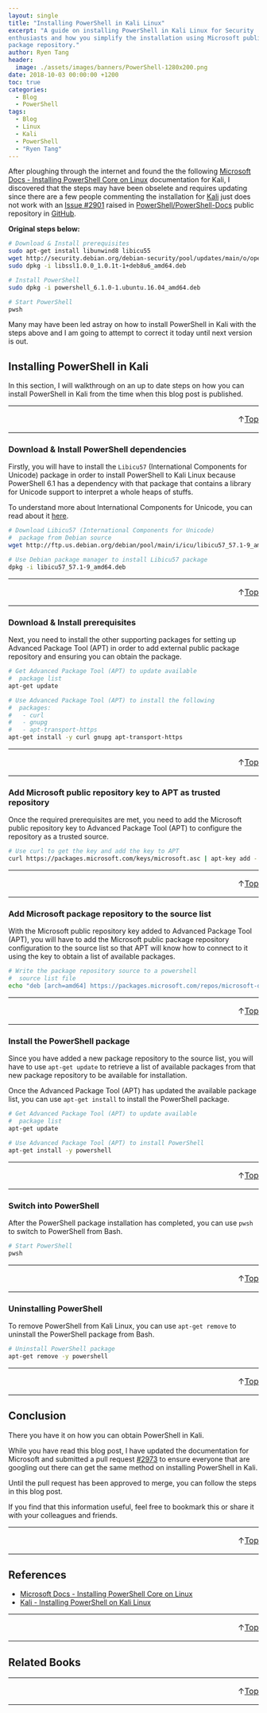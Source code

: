 ```yaml
---
layout: single
title: "Installing PowerShell in Kali Linux"
excerpt: "A guide on installing PowerShell in Kali Linux for Security
enthusiasts and how you simplify the installation using Microsoft public
package repository."
author: Ryen Tang
header:
  image: ./assets/images/banners/PowerShell-1280x200.png
date: 2018-10-03 00:00:00 +1200
toc: true
categories: 
  - Blog
  - PowerShell
tags:
  - Blog
  - Linux
  - Kali
  - PowerShell
  - "Ryen Tang"
---
```


After ploughing through the internet and found the the following
[Microsoft Docs - Installing PowerShell Core on Linux](https://docs.microsoft.com/en-us/powershell/scripting/setup/installing-powershell-core-on-linux#Kali)
documentation for Kali, I discovered that the steps may have been obselete and
requires updating since there are a few people commenting the installation for
[Kali](https://www.kali.org/) just does not work with an
[Issue #2901](https://github.com/PowerShell/PowerShell-Docs/issues/2901) raised
in [PowerShell/PowerShell-Docs](https://github.com/PowerShell/PowerShell-Docs)
public repository in [GitHub](https://github.com/).

**Original steps below:**
```sh
# Download & Install prerequisites
sudo apt-get install libunwind8 libicu55
wget http://security.debian.org/debian-security/pool/updates/main/o/openssl/libssl1.0.0_1.0.1t-1+deb8u6_amd64.deb
sudo dpkg -i libssl1.0.0_1.0.1t-1+deb8u6_amd64.deb

# Install PowerShell
sudo dpkg -i powershell_6.1.0-1.ubuntu.16.04_amd64.deb

# Start PowerShell
pwsh
```

Many may have been led astray on how to install PowerShell in Kali with the
steps above and I am going to attempt to correct it today until next version
is out.

## Installing PowerShell in Kali

In this section, I will walkthrough on an up to date steps on how you can
install PowerShell in Kali from the time when this blog post is published.

<hr style='margin-top: 0.5em; margin-bottom: 0em; border-top: 1px solid #eaeaea'>
<p style='font-size: 16px; vertical-align: top; text-align: right;'>↑<a href='#top'>Top</a></p>

<!-- kiazhi.github.io - In-Article - Text & Image Advertisement -->
<ins class="adsbygoogle"
     style="display:block; text-align:center;"
     data-ad-layout="in-article"
     data-ad-format="fluid"
     data-ad-client="ca-pub-8419393181202253"
     data-ad-slot="9347590764"></ins>
<script>
     (adsbygoogle = window.adsbygoogle || []).push({});
</script>

<hr style='margin-top: 0.5em; margin-bottom: 0em; border-top: 1px solid #eaeaea'>

### Download & Install PowerShell dependencies

Firstly, you will have to install the `Libicu57` (International Components for
Unicode) package in order to install PowerShell to Kali Linux because
PowerShell 6.1 has a dependency with that package that contains a library for
Unicode support to interpret a whole heaps of stuffs.

To understand more about International Components for Unicode, you can read
about it
[here](https://en.wikipedia.org/wiki/International_Components_for_Unicode).

```sh
# Download Libicu57 (International Components for Unicode)
#  package from Debian source
wget http://ftp.us.debian.org/debian/pool/main/i/icu/libicu57_57.1-9_amd64.deb

# Use Debian package manager to install Libicu57 package
dpkg -i libicu57_57.1-9_amd64.deb
```

<hr style='margin-top: 0.5em; margin-bottom: 0em; border-top: 1px solid #eaeaea'>
<p style='font-size: 16px; vertical-align: top; text-align: right;'>↑<a href='#top'>Top</a></p>

<!-- kiazhi.github.io - In-Article - Text & Image Advertisement -->
<ins class="adsbygoogle"
     style="display:block; text-align:center;"
     data-ad-layout="in-article"
     data-ad-format="fluid"
     data-ad-client="ca-pub-8419393181202253"
     data-ad-slot="9347590764"></ins>
<script>
     (adsbygoogle = window.adsbygoogle || []).push({});
</script>

<hr style='margin-top: 0.5em; margin-bottom: 0em; border-top: 1px solid #eaeaea'>

### Download & Install prerequisites

Next, you need to install the other supporting packages for setting up Advanced
Package Tool (APT) in order to add external public package repository and
ensuring you can obtain the package.

```sh
# Get Advanced Package Tool (APT) to update available
#  package list
apt-get update

# Use Advanced Package Tool (APT) to install the following
#  packages:
#   - curl
#   - gnupg
#   - apt-transport-https
apt-get install -y curl gnupg apt-transport-https
```

<hr style='margin-top: 0.5em; margin-bottom: 0em; border-top: 1px solid #eaeaea'>
<p style='font-size: 16px; vertical-align: top; text-align: right;'>↑<a href='#top'>Top</a></p>

<!-- kiazhi.github.io - In-Article - Text & Image Advertisement -->
<ins class="adsbygoogle"
     style="display:block; text-align:center;"
     data-ad-layout="in-article"
     data-ad-format="fluid"
     data-ad-client="ca-pub-8419393181202253"
     data-ad-slot="9347590764"></ins>
<script>
     (adsbygoogle = window.adsbygoogle || []).push({});
</script>

<hr style='margin-top: 0.5em; margin-bottom: 0em; border-top: 1px solid #eaeaea'>

### Add Microsoft public repository key to APT as trusted repository

Once the required prerequisites are met, you need to add the Microsoft public
repository key to Advanced Package Tool (APT) to configure the repository as a
trusted source.

```sh
# Use curl to get the key and add the key to APT
curl https://packages.microsoft.com/keys/microsoft.asc | apt-key add -
```

<hr style='margin-top: 0.5em; margin-bottom: 0em; border-top: 1px solid #eaeaea'>
<p style='font-size: 16px; vertical-align: top; text-align: right;'>↑<a href='#top'>Top</a></p>

<!-- kiazhi.github.io - In-Article - Text & Image Advertisement -->
<ins class="adsbygoogle"
     style="display:block; text-align:center;"
     data-ad-layout="in-article"
     data-ad-format="fluid"
     data-ad-client="ca-pub-8419393181202253"
     data-ad-slot="9347590764"></ins>
<script>
     (adsbygoogle = window.adsbygoogle || []).push({});
</script>

<hr style='margin-top: 0.5em; margin-bottom: 0em; border-top: 1px solid #eaeaea'>

### Add Microsoft package repository to the source list

With the Microsoft public repository key added to Advanced Package Tool (APT),
you will have to add the Microsoft public package repository configuration to
the source list so that APT will know how to connect to it using the key to
obtain a list of available packages.

```sh
# Write the package repository source to a powershell
#  source list file
echo "deb [arch=amd64] https://packages.microsoft.com/repos/microsoft-debian-stretch-prod stretch main" | tee /etc/apt/sources.list.d/powershell.list
```

<hr style='margin-top: 0.5em; margin-bottom: 0em; border-top: 1px solid #eaeaea'>
<p style='font-size: 16px; vertical-align: top; text-align: right;'>↑<a href='#top'>Top</a></p>

<!-- kiazhi.github.io - In-Article - Text & Image Advertisement -->
<ins class="adsbygoogle"
     style="display:block; text-align:center;"
     data-ad-layout="in-article"
     data-ad-format="fluid"
     data-ad-client="ca-pub-8419393181202253"
     data-ad-slot="9347590764"></ins>
<script>
     (adsbygoogle = window.adsbygoogle || []).push({});
</script>

<hr style='margin-top: 0.5em; margin-bottom: 0em; border-top: 1px solid #eaeaea'>

### Install the PowerShell package

Since you have added a new package repository to the source list, you will have
to use `apt-get update` to retrieve a list of available packages from that new
package repository to be available for installation.

Once the Advanced Package Tool (APT) has updated the available package list,
you can use `apt-get install` to install the PowerShell package.

```sh
# Get Advanced Package Tool (APT) to update available
#  package list
apt-get update

# Use Advanced Package Tool (APT) to install PowerShell
apt-get install -y powershell
```

<hr style='margin-top: 0.5em; margin-bottom: 0em; border-top: 1px solid #eaeaea'>
<p style='font-size: 16px; vertical-align: top; text-align: right;'>↑<a href='#top'>Top</a></p>

<!-- kiazhi.github.io - In-Article - Text & Image Advertisement -->
<ins class="adsbygoogle"
     style="display:block; text-align:center;"
     data-ad-layout="in-article"
     data-ad-format="fluid"
     data-ad-client="ca-pub-8419393181202253"
     data-ad-slot="9347590764"></ins>
<script>
     (adsbygoogle = window.adsbygoogle || []).push({});
</script>

<hr style='margin-top: 0.5em; margin-bottom: 0em; border-top: 1px solid #eaeaea'>

### Switch into PowerShell

After the PowerShell package installation has completed, you can use `pwsh` to
switch to PowerShell from Bash.

```sh
# Start PowerShell
pwsh
```

<hr style='margin-top: 0.5em; margin-bottom: 0em; border-top: 1px solid #eaeaea'>
<p style='font-size: 16px; vertical-align: top; text-align: right;'>↑<a href='#top'>Top</a></p>

<!-- kiazhi.github.io - In-Article - Text & Image Advertisement -->
<ins class="adsbygoogle"
     style="display:block; text-align:center;"
     data-ad-layout="in-article"
     data-ad-format="fluid"
     data-ad-client="ca-pub-8419393181202253"
     data-ad-slot="9347590764"></ins>
<script>
     (adsbygoogle = window.adsbygoogle || []).push({});
</script>

<hr style='margin-top: 0.5em; margin-bottom: 0em; border-top: 1px solid #eaeaea'>

### Uninstalling PowerShell

To remove PowerShell from Kali Linux, you can use `apt-get remove` to uninstall
the PowerShell package from Bash.

```sh
# Uninstall PowerShell package
apt-get remove -y powershell
```

<hr style='margin-top: 0.5em; margin-bottom: 0em; border-top: 1px solid #eaeaea'>
<p style='font-size: 16px; vertical-align: top; text-align: right;'>↑<a href='#top'>Top</a></p>

<!-- kiazhi.github.io - In-Article - Text & Image Advertisement -->
<ins class="adsbygoogle"
     style="display:block; text-align:center;"
     data-ad-layout="in-article"
     data-ad-format="fluid"
     data-ad-client="ca-pub-8419393181202253"
     data-ad-slot="9347590764"></ins>
<script>
     (adsbygoogle = window.adsbygoogle || []).push({});
</script>

<hr style='margin-top: 0.5em; margin-bottom: 0em; border-top: 1px solid #eaeaea'>

## Conclusion

There you have it on how you can obtain PowerShell in Kali.

While you have read this blog post, I have updated the documentation for
Microsoft and submitted a pull request
[#2973](https://github.com/PowerShell/PowerShell-Docs/pull/2973) to ensure
everyone that are googling out there can get the same method on installing
PowerShell in Kali.

Until the pull request has been approved to merge, you can follow the steps in
this blog post.

If you find that this information useful, feel free to bookmark this or share
it with your colleagues and friends.

<hr style='margin-top: 0.5em; margin-bottom: 0em; border-top: 1px solid #eaeaea'>
<p style='font-size: 16px; vertical-align: top; text-align: right;'>↑<a href='#top'>Top</a></p>

<!-- kiazhi.github.io - In-Article - Text & Image Advertisement -->
<ins class="adsbygoogle"
     style="display:block; text-align:center;"
     data-ad-layout="in-article"
     data-ad-format="fluid"
     data-ad-client="ca-pub-8419393181202253"
     data-ad-slot="9347590764"></ins>
<script>
     (adsbygoogle = window.adsbygoogle || []).push({});
</script>

<hr style='margin-top: 0.5em; margin-bottom: 0em; border-top: 1px solid #eaeaea'>

## References

- [Microsoft Docs - Installing PowerShell Core on Linux](https://docs.microsoft.com/en-us/powershell/scripting/setup/installing-powershell-core-on-linux)
- [Kali - Installing PowerShell on Kali Linux](https://www.kali.org/tutorials/installing-powershell-on-kali-linux/)

<hr style='margin-top: 0.5em; margin-bottom: 0em; border-top: 1px solid #eaeaea'>
<p style='font-size: 16px; vertical-align: top; text-align: right;'>↑<a href='#top'>Top</a></p>

<!-- kiazhi.github.io - In-Article - Text & Image Advertisement -->
<ins class="adsbygoogle"
     style="display:block; text-align:center;"
     data-ad-layout="in-article"
     data-ad-format="fluid"
     data-ad-client="ca-pub-8419393181202253"
     data-ad-slot="9347590764"></ins>
<script>
     (adsbygoogle = window.adsbygoogle || []).push({});
</script>

<hr style='margin-top: 0.5em; margin-bottom: 0em; border-top: 1px solid #eaeaea'>

## Related Books

<div id="amzn-assoc-ad-a810e3df-f462-4f55-be29-a78a4507d7bf"></div><script async src="//z-na.amazon-adsystem.com/widgets/onejs?MarketPlace=US&adInstanceId=a810e3df-f462-4f55-be29-a78a4507d7bf"></script>

<hr style='margin-top: 0.5em; margin-bottom: 0em; border-top: 1px solid #eaeaea'>
<p style='font-size: 16px; vertical-align: top; text-align: right;'>↑<a href='#top'>Top</a></p>

<!-- kiazhi.github.io - In-Article - Text & Image Advertisement -->
<ins class="adsbygoogle"
     style="display:block; text-align:center;"
     data-ad-layout="in-article"
     data-ad-format="fluid"
     data-ad-client="ca-pub-8419393181202253"
     data-ad-slot="9347590764"></ins>
<script>
     (adsbygoogle = window.adsbygoogle || []).push({});
</script>

<hr style='margin-top: 0.5em; margin-bottom: 0em; border-top: 1px solid #eaeaea'>